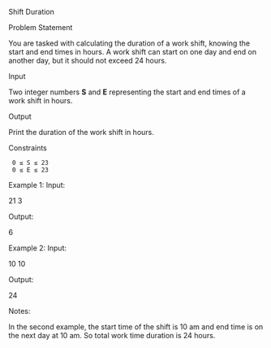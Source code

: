 Shift Duration


Problem Statement

You are tasked with calculating the duration of a work shift, knowing the start and end times in hours. A work shift can start on one day and end on another day, but it should not exceed 24 hours.

Input

Two integer numbers **S** and **E** representing the start and end times of a work shift in hours.

Output

Print the duration of the work shift in hours.

Constraints

     0 ≤ S ≤ 23
     0 ≤ E ≤ 23

Example 1:
Input:

21 3

Output:

6

Example 2:
Input:

10 10

Output:

24

Notes:

In the second example, the start time of the shift is 10 am and end time is on the next day at 10 am. So total work time duration is 24 hours.
